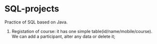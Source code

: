 # SQL-projects

Practice of SQL based on Java.

1. Registation of course:  it has one simple table(id/name/mobile/course). We can add a participant, alter any data or delete it;
